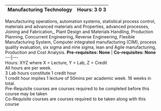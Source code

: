 **Manufacturing Technology** | **Hours: 3 0 3**  
---|---  
Manufacturing operations, automation systems, statistical process control, materials and advanced materials and Properties, advanced processes, Joining and Fabrication,, Plant Design and Materials Handling, Production Planning, Concurrent Engineering, Reverse Engineering, Flexible Manufacturing System, Computer integrated manufacturing (CIM), process quality evaluation, six sigma and nine sigma, lean and Agile manufacturing, Production and Cost Analysis.
**Pre-requisites: None** | **Co-requisites: None**  
---|---  
Hours: XYZ where X = Lecture, Y = Lab, Z = Credit  
All hours are per week.  
3 Lab hours constitute 1 credit hour  
1 credit hour implies 1 lecture of 50mins per academic week. 16 weeks in total.  
Pre-Requisite courses are courses required to be completed before this course may be taken  
Co-Requisite courses are courses required to be taken along with this course
